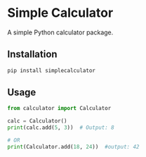 # Simple Calculator

A simple Python calculator package.

## Installation
```bash
pip install simplecalculator
```

## Usage
``` python
from calculator import Calculator

calc = Calculator()
print(calc.add(5, 3))  # Output: 8

# OR
print(Calculator.add(18, 24))  #output: 42
```

